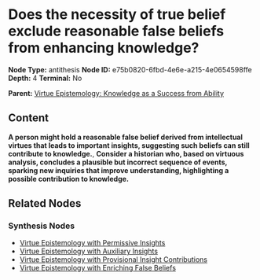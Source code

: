 # Does the necessity of true belief exclude reasonable false beliefs from enhancing knowledge?

**Node Type:** antithesis
**Node ID:** e75b0820-6fbd-4e6e-a215-4e0654598ffe
**Depth:** 4
**Terminal:** No

**Parent:** [Virtue Epistemology: Knowledge as a Success from Ability](virtue-epistemology-knowledge-as-a-success-from-ability-synthesis-131c74a4-0347-4f5a-a6d6-71ded6b2eff9.md)

## Content

**A person might hold a reasonable false belief derived from intellectual virtues that leads to important insights, suggesting such beliefs can still contribute to knowledge.**, **Consider a historian who, based on virtuous analysis, concludes a plausible but incorrect sequence of events, sparking new inquiries that improve understanding, highlighting a possible contribution to knowledge.**

## Related Nodes

### Synthesis Nodes

- [Virtue Epistemology with Permissive Insights](virtue-epistemology-with-permissive-insights-synthesis-881768ce-16d0-4f57-8e00-1700e72eb051.md)
- [Virtue Epistemology with Auxiliary Insights](virtue-epistemology-with-auxiliary-insights-synthesis-a463c9c8-1abe-4b84-8243-6e516d063f0c.md)
- [Virtue Epistemology with Provisional Insight Contributions](virtue-epistemology-with-provisional-insight-contributions-synthesis-9048abc9-e315-4269-98ff-17e7f226e98e.md)
- [Virtue Epistemology with Enriching False Beliefs](virtue-epistemology-with-enriching-false-beliefs-synthesis-c1948687-8453-4c91-b85a-f4aad7001518.md)
